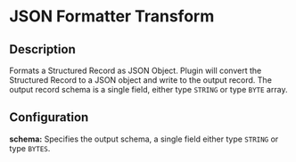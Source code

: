 # JSON Formatter Transform


Description
-----------
Formats a Structured Record as JSON Object. Plugin will convert the Structured Record to a
JSON object and write to the output record. The output record schema is a single field,
either type ``STRING`` or type ``BYTE`` array.


Configuration
-------------
**schema:** Specifies the output schema, a single field either type ``STRING`` or type ``BYTES``.
